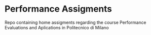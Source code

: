 # Performance Assigments
Repo containing home assigments regarding the course Performance Evaluations and Aplications in Politecnico di Milano
